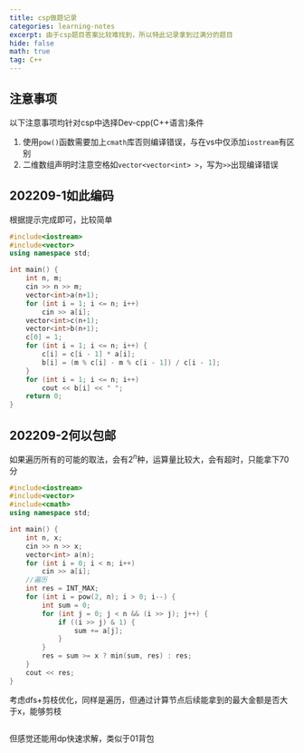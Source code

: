 ```yaml
---
title: csp做题记录
categories: learning-notes
excerpt: 由于csp题目答案比较难找到，所以特此记录拿到过满分的题目
hide: false
math: true
tag: C++
---
```

## 注意事项
以下注意事项均针对csp中选择Dev-cpp(C++语言)条件
1. 使用`pow()`函数需要加上`cmath`库否则编译错误，与在vs中仅添加`iostream`有区别
2. 二维数组声明时注意空格如`vector<vector<int> >`，写为`>>`出现编译错误

## 202209-1如此编码
根据提示完成即可，比较简单
```C++
#include<iostream>
#include<vector>
using namespace std;

int main() {
	int n, m;
	cin >> n >> m;
	vector<int>a(n+1);
	for (int i = 1; i <= n; i++)
		cin >> a[i];
	vector<int>c(n+1);
	vector<int>b(n+1);
	c[0] = 1;
	for (int i = 1; i <= n; i++) {
		c[i] = c[i - 1] * a[i];
		b[i] = (m % c[i] - m % c[i - 1]) / c[i - 1];
	}
	for (int i = 1; i <= n; i++)
		cout << b[i] << " ";
	return 0;
}
```

## 202209-2何以包邮
如果遍历所有的可能的取法，会有$2^{n}$种，运算量比较大，会有超时，只能拿下70分
```C++
#include<iostream>
#include<vector>
#include<cmath>
using namespace std;

int main() {
	int n, x;
	cin >> n >> x;
	vector<int> a(n);
	for (int i = 0; i < n; i++)
		cin >> a[i];
	//遍历
	int res = INT_MAX;
	for (int i = pow(2, n); i > 0; i--) {
		int sum = 0;
		for (int j = 0; j < n && (i >> j); j++) {
			if ((i >> j) & 1) {
				sum += a[j];
			}
		}
		res = sum >= x ? min(sum, res) : res;
	}
	cout << res;
}
```
考虑dfs+剪枝优化，同样是遍历，但通过计算节点后续能拿到的最大金额是否大于x，能够剪枝
```C++

```
但感觉还能用dp快速求解，类似于01背包
```C++

```